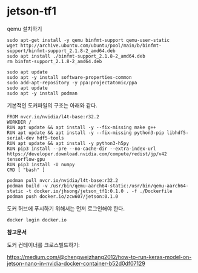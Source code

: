 # jetson-tf1

qemu 설치하기 

```
sudo apt-get install -y qemu binfmt-support qemu-user-static
wget http://archive.ubuntu.com/ubuntu/pool/main/b/binfmt-support/binfmt-support_2.1.8-2_amd64.deb
sudo apt install ./binfmt-support_2.1.8-2_amd64.deb
rm binfmt-support_2.1.8-2_amd64.deb
```

```
sudo apt update
sudo apt -y install software-properties-common
sudo add-apt-repository -y ppa:projectatomic/ppa
sudo apt update
sudo apt -y install podman
```

기본적인 도커파일의 구조는 아래와 같다.

```
FROM nvcr.io/nvidia/l4t-base:r32.2
WORKDIR /
RUN apt update && apt install -y --fix-missing make g++
RUN apt update && apt install -y --fix-missing python3-pip libhdf5-serial-dev hdf5-tools
RUN apt update && apt install -y python3-h5py
RUN pip3 install --pre --no-cache-dir --extra-index-url https://developer.download.nvidia.com/compute/redist/jp/v42 tensorflow-gpu
RUN pip3 install -U numpy
CMD [ "bash" ]
```

```
podman pull nvcr.io/nvidia/l4t-base:r32.2
podman build -v /usr/bin/qemu-aarch64-static:/usr/bin/qemu-aarch64-static -t docker.io/jhsong/jetson_tf1:0.1.0 . -f ./Dockerfile
podman push docker.io/zcw607/jetson:0.1.0
```

도커 허브에 푸시하기 위해서는 먼저 로그인해야 한다. 
```
docker login docker.io
```

**참고문서**

도커 컨테이너를 크로스빌드하기: 

https://medium.com/@chengweizhang2012/how-to-run-keras-model-on-jetson-nano-in-nvidia-docker-container-b52d0df07129
